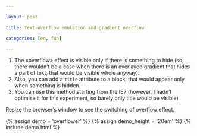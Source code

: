 ```yaml
---

layout: post

title: Text-overflow emulation and gradient overflow

categories: [en, fun]

---
```


1. The «overflow» effect is visible only if there is something to hide (so, there wouldn’t be a case when there is an overlayed gradient that hides a part of text, that would be visible whole anyway).
2. Also, you can add a `title` attribute to a block, that would appear only when something is hidden.
3. You can use this method starting from the IE7 (however, I hadn’t optimise it for this experiment, so barely only title would be visible)

Resize the browser’s window to see the switching of overflow effect.

{% assign demo = 'overflower' %}
{% assign demo_height = '20em' %}
{% include demo.html %}
